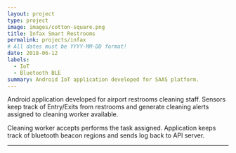 ```yaml
---
layout: project
type: project
image: images/cotton-square.png
title: Infax Smart Restrooms
permalink: projects/infax
# All dates must be YYYY-MM-DD format!
date: 2018-06-12
labels:
  - IoT
  - Bluetooth BLE
summary: Android IoT application developed for SAAS platform.
---
```


Android application developed for airport restrooms cleaning staff. Sensors keep track of Entry/Exits from restrooms and generate cleaning alerts assigned to cleaning worker available. 

Cleaning worker accepts performs the task assigned. Application keeps track of bluetooth beacon regions and sends log back to API server.



<hr>

